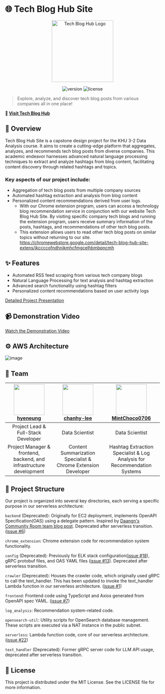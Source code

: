 # 🌐 Tech Blog Hub Site

<p align="center">
  <img src="https://www.tech-blog-hub.site/assets/logo-KTly0f2B.png" alt="Tech Blog Hub Logo" width="200"/>
</p>

<p align="center">
  <img src="https://img.shields.io/badge/version-1.0.0-blue.svg" alt="version"/>
  <img src="https://img.shields.io/badge/license-MIT-green.svg" alt="license"/>
</p>

> Explore, analyze, and discover tech blog posts from various companies all in one place!

**🚀 [Visit Tech Blog Hub](https://www.tech-blog-hub.site)**

## 🔎 Overview

Tech Blog Hub Site is a capstone design project for the KHU 3-2 Data Analysis course. It aims to create a cutting-edge platform that aggregates, analyzes, and recommends tech blog posts from diverse companies. This academic endeavor harnesses advanced natural language processing techniques to extract and analyze hashtags from blog content, facilitating content discovery through related hashtags and topics.

### Key aspects of our project include:
- Aggregation of tech blog posts from multiple company sources
- Automated hashtag extraction and analysis from blog content
- Personalized content recommendations derived from user logs.
  - With our Chrome extension program, users can access a technology blog recommendation service in conjunction with our website Tech Blog Hub Site. By visiting specific company tech blogs and running the extension program, users receive summary information of the posts, hashtags, and recommendations of other tech blog posts.
  - This extension allows users to read other tech blog posts on similar topics without returning to our site.
https://chromewebstore.google.com/detail/tech-blog-hub-site-extens/jkccccofndhnikmhcfmgcelhbmbpncmh
## ✨ Features

- Automated RSS feed scraping from various tech company blogs
- Natural Language Processing for text analysis and hashtag extraction
- Advanced search functionality using hashtag filters
- Personalized content recommendations based on user activity logs

[Detailed Project Presentation](https://docs.google.com/presentation/d/1dQycfTnDb-gflfqTdEr3cU8wBd9EVCDA9jUdFHy9PpY/edit?usp=sharing)

## 📹 Demonstration Video

[Watch the Demonstration Video](https://drive.google.com/file/d/1Tp3tB6NE2iWXGJYb2OTA_AnpTMgWLzhZ/view?usp=sharing)

## ⚙️ AWS Architecture
![image](https://github.com/user-attachments/assets/6898ae53-c5e3-4db4-9ee5-4bfdeb167e01)

## 👥 Team

| <img src="https://github.com/hyeneung.png" width="100px;"/><br />[hyeneung](https://github.com/hyeneung) | <img src="https://github.com/chanhy-lee.png" width="100px;"/><br />[chanhy-lee](https://github.com/chanhy-lee) | <img src="https://github.com/MintChoco0706.png" width="100px;"/><br />[MintChoco0706](https://github.com/MintChoco0706) |
|:---:|:---:|:---:|
| Project Lead & Full-Stack Developer | Data Scientist | Data Scientist |
| Project Manager & frontend, backend, and infrastructure development | Content Summarization Specialist & Chrome Extension Developer | Hashtag Extraction Specialist & Log Analysis for Recommendation Systems |


## 📁 Project Structure

Our project is organized into several key directories, each serving a specific purpose in our serverless architecture:

`backend` (Deprecated): Originally for EC2 deployment, implements OpenAPI Specification(OAS) using a delegate pattern. Inspired by [Daangn's Community Room team blog post](https://medium.com/daangn/%EC%BB%A4%EB%AE%A4%EB%8B%88%ED%8B%B0%EC%8B%A4-api-design-first-%EC%A0%91%EA%B7%BC%EB%B0%A9%EC%8B%9D-%EC%A0%95%EC%B0%A9%EA%B8%B0-cecca0a37c05). Deprecated after serverless transition. ([issue #6](https://github.com/hyeneung/tech-blog-hub-site/issues/6))

`chrome_extension`: Chrome extension code for recommendation system functionality.

`config` (Deprecated): Previously for ELK stack configuration([issue #18](https://github.com/hyeneung/tech-blog-hub-site/issues/18)), gRPC protobuf files, and OAS YAML files ([issue #13](https://github.com/hyeneung/tech-blog-hub-site/issues/13)). Deprecated after serverless transition.

`crawler` (Deprecated): Houses the crawler code, which originally used gRPC to call the text_handler. This has been updated to invoke the text_handler Lambda function in our serverless architecture. ([issue #1](https://github.com/hyeneung/tech-blog-hub-site/issues/1))

`frontend`: Frontend code using TypeScript and Axios generated from OpenAPI spec YAML. ([issue #7](https://github.com/hyeneung/tech-blog-hub-site/issues/7))

`log_analysis`: Recommendation system-related code.

`opensearch-util`: Utility scripts for OpenSearch database management. These scripts are executed via a NAT instance in the public subnet.

`serverless`: Lambda function code, core of our serverless architecture. ([issue #22](https://github.com/hyeneung/tech-blog-hub-site/issues/22))

`text_handler` (Deprecated): Former gRPC server code for LLM API usage, deprecated after serverless transition.

## 📄 License
This project is distributed under the MIT License. See the LICENSE file for more information.
